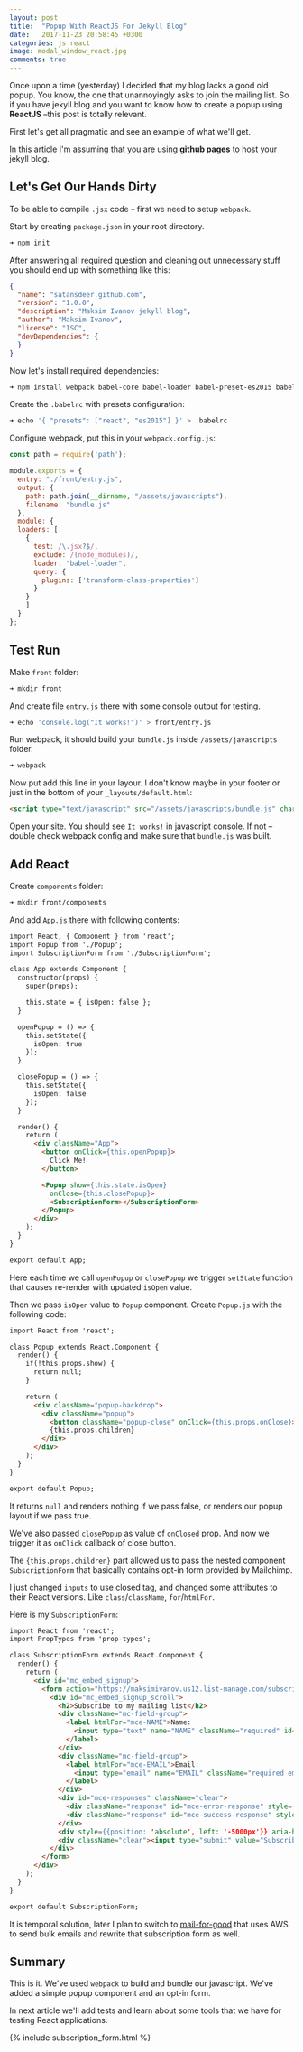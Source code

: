```yaml
---
layout: post
title:  "Popup With ReactJS For Jekyll Blog"
date:   2017-11-23 20:58:45 +0300
categories: js react
image: modal_window_react.jpg
comments: true
---
```


Once upon a time (yesterday) I decided that my blog lacks a good old popup. You know, the one that unannoyingly asks to join the mailing list. So if you have jekyll blog and you want to know how to create a popup using __ReactJS__ –this post is totally relevant.

First let's get all pragmatic and see an example of what we'll get.

<p>
  <div id="root"></div>
  <script type="text/javascript" src="/assets/javascripts/bundle.js" charset="utf-8"></script>
</p>

In this article I'm assuming that you are using __github pages__ to host your jekyll blog.

## Let's Get Our Hands Dirty

To be able to compile `.jsx` code – first we need to setup `webpack`.

Start by creating `package.json` in your root directory.

```bash
➜ npm init
```

After answering all required question and cleaning out unnecessary stuff you should end up with something like this:

```json
{
  "name": "satansdeer.github.com",
  "version": "1.0.0",
  "description": "Maksim Ivanov jekyll blog",
  "author": "Maksim Ivanov",
  "license": "ISC",
  "devDependencies": {
  }
}
```

Now let's install required dependencies:

```bash
➜ npm install webpack babel-core babel-loader babel-preset-es2015 babel-preset-react react react-dom babel-plugin-transform-class-properties --save-dev
```

Create the `.babelrc` with presets configuration:

```bash
➜ echo '{ "presets": ["react", "es2015"] }' > .babelrc
```

Configure webpack, put this in your `webpack.config.js`:

```js
const path = require('path');

module.exports = {
  entry: "./front/entry.js",
  output: {
    path: path.join(__dirname, "/assets/javascripts"),
    filename: "bundle.js"
  },
  module: {
  loaders: [
    {
      test: /\.jsx?$/,
      exclude: /(node_modules)/,
      loader: "babel-loader",
      query: {
        plugins: ['transform-class-properties']
      }
    }
    ]
  }
};
```

## Test Run

Make `front` folder:

```bash
➜ mkdir front
```

And create file `entry.js` there with some console output for testing.

```bash
➜ echo 'console.log("It works!")' > front/entry.js
```

Run webpack, it should build your `bundle.js` inside `/assets/javascripts` folder.

```bash
➜ webpack
```

Now put add this line in your layour. I don't know maybe in your footer or just in the bottom of your `_layouts/default.html`:

```html
<script type="text/javascript" src="/assets/javascripts/bundle.js" charset="utf-8"></script>
```

Open your site. You should see `It works!` in javascript console. If not – double check webpack config and make sure that `bundle.js` was built.

## Add React

Create `components` folder:

```bash
➜ mkdir front/components
```

And add `App.js` there with following contents:

```html
import React, { Component } from 'react';
import Popup from './Popup';
import SubscriptionForm from './SubscriptionForm';

class App extends Component {
  constructor(props) {
    super(props);

    this.state = { isOpen: false };
  }

  openPopup = () => {
    this.setState({
      isOpen: true
    });
  }

  closePopup = () => {
    this.setState({
      isOpen: false
    });
  }

  render() {
    return (
      <div className="App">
        <button onClick={this.openPopup}>
          Click Me!
        </button>

        <Popup show={this.state.isOpen}
          onClose={this.closePopup}>
          <SubscriptionForm></SubscriptionForm>
        </Popup>
      </div>
    );
  }
}

export default App;
```

Here each time we call `openPopup` or `closePopup` we trigger `setState` function that causes re-render with updated `isOpen` value.

Then we pass `isOpen` value to `Popup` component. Create `Popup.js` with the following code:

```html
import React from 'react';

class Popup extends React.Component {
  render() {
    if(!this.props.show) {
      return null;
    }

    return (
      <div className="popup-backdrop">
        <div className="popup">
          <button className="popup-close" onClick={this.props.onClose}>✖</button>
          {this.props.children}
        </div>
      </div>
    );
  }
}

export default Popup;
```

It returns `null` and renders nothing if we pass false, or renders our popup layout if we pass true.

We've also passed `closePopup` as value of `onClosed` prop. And now we trigger it as `onClick` callback of close button.

The `{this.props.children}` part allowed us to pass the nested component `SubscriptionForm` that basically contains opt-in form provided by Mailchimp.

I just changed `inputs` to use closed tag, and changed some attributes to their React versions. Like `class`/`className`, `for`/`htmlFor`.

Here is my `SubscriptionForm`:

```html
import React from 'react';
import PropTypes from 'prop-types';

class SubscriptionForm extends React.Component {
  render() {
    return (
      <div id="mc_embed_signup">
        <form action="https://maksimivanov.us12.list-manage.com/subscribe/post?u=fdcb5a4b4a6cbb9721227a48f&amp;id=fa1a88a0d0" method="post" id="mc-embedded-subscribe-form" name="mc-embedded-subscribe-form" className="validate" target="_blank" noValidate>
          <div id="mc_embed_signup_scroll">
            <h2>Subscribe to my mailing list</h2>
            <div className="mc-field-group">
              <label htmlFor="mce-NAME">Name:
                <input type="text" name="NAME" className="required" id="mce-NAME"/>
              </label>
            </div>
            <div className="mc-field-group">
              <label htmlFor="mce-EMAIL">Email:
                <input type="email" name="EMAIL" className="required email" id="mce-EMAIL"/>
              </label>
            </div>
            <div id="mce-responses" className="clear">
              <div className="response" id="mce-error-response" style={{display: 'none'}}></div>
              <div className="response" id="mce-success-response" style={{display: 'none'}}></div>
            </div>
            <div style={{position: 'absolute', left: '-5000px'}} aria-hidden="true"><input type="text" name="b_fdcb5a4b4a6cbb9721227a48f_fa1a88a0d0" tabIndex="-1" value=""/></div>
            <div className="clear"><input type="submit" value="Subscribe" name="subscribe" id="mc-embedded-subscribe" className="button"/></div>
          </div>
        </form>
      </div>
    );
  }
}

export default SubscriptionForm;
```

It is temporal solution, later I plan to switch to [mail-for-good](https://github.com/freeCodeCamp/mail-for-good) that uses AWS to send bulk emails and rewrite that subscription form as well.

## Summary

This is it. We've used `webpack` to build and bundle our javascript. We've added a simple popup component and an opt-in form.

In next article we'll add tests and learn about some tools that we have for testing React applications.

{% include subscription_form.html %}
